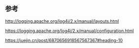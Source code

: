 ## 参考

http://logging.apache.org/log4j/2.x/manual/layouts.html

https://logging.apache.org/log4j/2.x/manual/configuration.html

https://juejin.cn/post/6870656918567567367#heading-10
